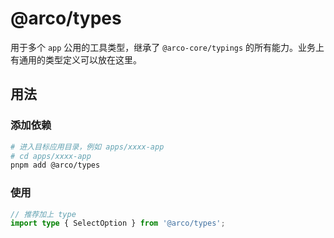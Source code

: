 <!--
 * @Description:
 * @Author: LLiuHuan
 * @Date: 2025-05-22 17:00:46
 * @LastEditTime: 2025-05-22 17:02:11
 * @LastEditors: LLiuHuan
-->

# @arco/types

用于多个 `app` 公用的工具类型，继承了 `@arco-core/typings` 的所有能力。业务上有通用的类型定义可以放在这里。

## 用法

### 添加依赖

```bash
# 进入目标应用目录，例如 apps/xxxx-app
# cd apps/xxxx-app
pnpm add @arco/types
```

### 使用

```ts
// 推荐加上 type
import type { SelectOption } from '@arco/types';
```
